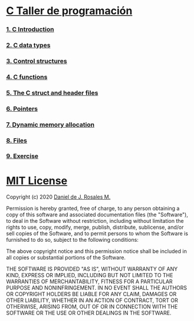 # [C Taller de programación](https://classroom.github.com/classrooms/49954342-taller-programacion-classroom)

### [1. C Introduction](https://github.com/taller-programacion/C/tree/master/introduction)
### [2. C data types](https://github.com/taller-programacion/C/tree/master/variables)
### [3. Control structures](https://github.com/taller-programacion/C/tree/master/control)
### [4. C functions](https://github.com/taller-programacion/C/tree/master/function)
### [5. The C struct and header files](https://github.com/taller-programacion/C/tree/master/struct)
### [6. Pointers ](https://github.com/taller-programacion/C/tree/master/pointer)
### [7. Dynamic memory allocation](https://github.com/taller-programacion/C/tree/master/memory)
### [8. Files](https://github.com/taller-programacion/C/tree/master/files)
### [9. Exercise](https://github.com/AlejandroGS0/C/tree/master/exercise)

# [MIT License](https://github.com/taller-programacion/C/blob/master/LICENSE)

Copyright (c) 2020 [Daniel de J. Rosales M.](https://dannascornell.github.io/)

Permission is hereby granted, free of charge, to any person obtaining a copy
of this software and associated documentation files (the "Software"), to deal
in the Software without restriction, including without limitation the rights
to use, copy, modify, merge, publish, distribute, sublicense, and/or sell
copies of the Software, and to permit persons to whom the Software is
furnished to do so, subject to the following conditions:

The above copyright notice and this permission notice shall be included in all
copies or substantial portions of the Software.

THE SOFTWARE IS PROVIDED "AS IS", WITHOUT WARRANTY OF ANY KIND, EXPRESS OR
IMPLIED, INCLUDING BUT NOT LIMITED TO THE WARRANTIES OF MERCHANTABILITY,
FITNESS FOR A PARTICULAR PURPOSE AND NONINFRINGEMENT. IN NO EVENT SHALL THE
AUTHORS OR COPYRIGHT HOLDERS BE LIABLE FOR ANY CLAIM, DAMAGES OR OTHER
LIABILITY, WHETHER IN AN ACTION OF CONTRACT, TORT OR OTHERWISE, ARISING FROM,
OUT OF OR IN CONNECTION WITH THE SOFTWARE OR THE USE OR OTHER DEALINGS IN THE
SOFTWARE.
